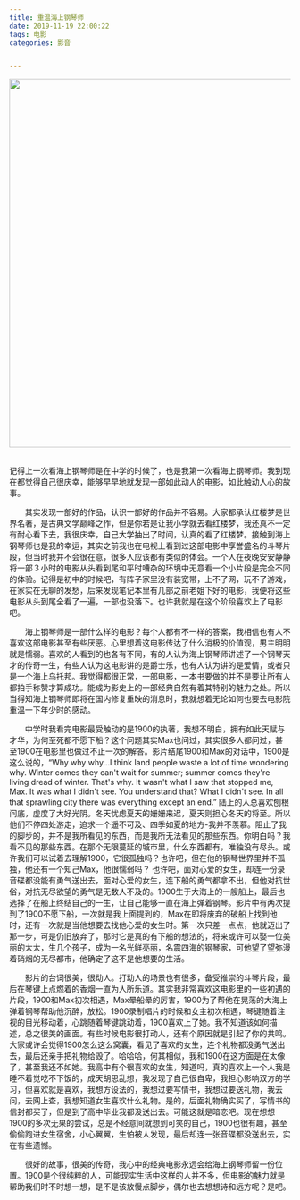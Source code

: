```yaml
---
title: 重温海上钢琴师
date: 2019-11-19 22:00:22
tags: 电影
categories: 影音


---
```


<div align="center"> <img src="https://xiaohuangyi.oss-cn-hongkong.aliyuncs.com/p511146713.jpg" width="660"/> </div><br>

记得上一次看海上钢琴师是在中学的时候了，也是我第一次看海上钢琴师。我到现在都觉得自己很庆幸，能够早早地就发现一部如此动人的电影，如此触动人心的故事。

<!-- more -->

　　其实发现一部好的作品，认识一部好的作品并不容易。大家都承认红楼梦是世界名著，是古典文学巅峰之作，但是你若是让我小学就去看红楼梦，我还真不一定有耐心看下去，我很庆幸，自己大学抽出了时间，认真的看了红楼梦。接触到海上钢琴师也是我的幸运，其实之前我也在电视上看到过这部电影中享誉盛名的斗琴片段，但当时我并不会很在意，很多人应该都有类似的体会。一个人在夜晚安安静静将一部３小时的电影从头看到尾和平时嘈杂的环境中无意看一个小片段是完全不同的体验。记得是初中的时候吧，有阵子家里没有装宽带，上不了网，玩不了游戏，在家实在无聊的发愁，后来发现笔记本里有几部之前老姐下好的电影，我便将这些电影从头到尾全看了一遍，一部也没落下。也许我就是在这个阶段喜欢上了电影吧。

　　海上钢琴师是一部什么样的电影？每个人都有不一样的答案，我相信也有人不喜欢这部电影甚至有些厌恶。心里想着这电影传达了什么消极的价值观，男主明明就是懦弱。喜欢的人看到的也各有不同，有的人认为海上钢琴师讲述了一个钢琴天才的传奇一生，有些人认为这电影讲的是爵士乐，也有人认为讲的是爱情，或者只是一个海上乌托邦。我觉得都很正常，一部电影，一本书要做的并不是要让所有人都拍手称赞才算成功。能成为影史上的一部经典自然有着其特别的魅力之处。所以当得知海上钢琴师即将在国内修复重映的消息时，我就想着无论如何也要去电影院重温一下年少时的感动。

　　中学时我看完电影最受触动的是1900的执著，我想不明白，拥有如此天赋与才华，为何至死都不愿下船？这个问题其实Max也问过，其实很多人都问过，甚至1900在电影里也做过不止一次的解答。影片结尾1900和Max的对话中，1900是这么说的，“Why why why...I think land people waste a lot of time wondering why. Winter comes they can't wait for summer; summer comes they're living dread of winter. That's why. It wasn't what I saw that stopped me, Max. It was what I didn't see. You understand that? What I didn't see. In all that sprawling city there was everything except an end.” 陆上的人总喜欢刨根问底，虚度了大好光阴。冬天忧虑夏天的姗姗来迟，夏天则担心冬天的将至。所以他们不停四处游走，追求一个遥不可及、四季如夏的地方-我并不羡慕。阻止了我的脚步的，并不是我所看见的东西，而是我所无法看见的那些东西。你明白吗？我看不见的那些东西。在那个无限蔓延的城市里，什么东西都有，唯独没有尽头。或许我们可以试着去理解1900，它很孤独吗？也许吧，但在他的钢琴世界里并不孤独，他还有一个知己Max，他很懦弱吗？ 也许吧，面对心爱的女生，却连一份录音碟都没能有勇气送出去，面对心爱的女生，连下船的勇气都拿不出，但他对抗世俗，对抗无尽欲望的勇气是无数人不及的。1900生于大海上的一艘船上，最后也选择了在船上终结自己的一生，让自己能够一直在海上弹着钢琴。影片中有两次提到了1900不愿下船，一次就是我上面提到的，Max在即将废弃的破船上找到他时，还有一次就是当他想要去找他心爱的女生时。第一次只差一点点，他就迈出了那一步，可是仍旧放弃了，那时它是真的有下船的想法的，将来或许可以娶一位美丽的太太，生几个孩子，成为一名光鲜亮丽，名震四海的钢琴家，可他望了望弥漫着硝烟的无尽都市，他确定了这不是他想要的生活。

　　影片的台词很美，很动人。打动人的场景也有很多，备受推崇的斗琴片段，最后在琴键上点燃着的香烟一直为人所乐道。其实我非常喜欢这电影里的一些初遇的片段，1900和Max初次相遇，Max晕船晕的厉害，1900为了帮他在晃荡的大海上弹着钢琴帮助他沉醉，放松。1900录制唱片的时候和女主初次相遇，琴键随着注视的目光移动着，心跳随着琴键跳动着，1900喜欢上了她。我不知道该如何描述，总之很美的画面。有些时候电影很打动人，还有个原因就是引起了你的共鸣。大家或许会觉得1900怎么这么窝囊，看见了喜欢的女生，连个礼物都没勇气送出去，最后还亲手把礼物给毁了。哈哈哈，何其相似，我和1900在这方面是在太像了，甚至我还不如她。我高中有个很喜欢的女生，知道吗，真的喜欢上一个人我是睡不着觉吃不下饭的，成天胡思乱想，我发现了自己很自卑，我担心影响双方的学习，但喜欢就是喜欢，我想方设法的，我想过要写情书，我想过要送礼物，我去问，去网上查，我想知道女生喜欢什么礼物。是的，后面礼物确实买了，写情书的信封都买了，但是到了高中毕业我都没送出去。可能这就是暗恋吧。现在想想1900的多次无果的尝试，总是不经意间就想到可笑的自己，1900也很有趣，甚至偷偷跑进女生宿舍，小心翼翼，生怕被人发现，最后却连一张音碟都没送出去，实在有些遗憾。

　　很好的故事，很美的传奇，我心中的经典电影永远会给海上钢琴师留一份位置。1900是个很纯粹的人，可能现实生活中这样的人并不多，但电影的魅力就是帮助我们时不时想一想，是不是该放慢点脚步，偶尔也去想想诗和远方呢？是吧。